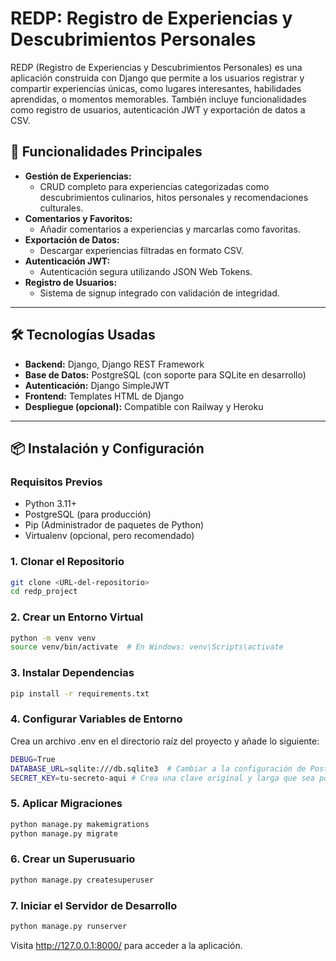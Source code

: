 # REDP: Registro de Experiencias y Descubrimientos Personales

REDP (Registro de Experiencias y Descubrimientos Personales) es una aplicación construida con Django que permite a los usuarios registrar y compartir experiencias únicas, como lugares interesantes, habilidades aprendidas, o momentos memorables. También incluye funcionalidades como registro de usuarios, autenticación JWT y exportación de datos a CSV.

## 🚀 Funcionalidades Principales
- **Gestión de Experiencias:**
  - CRUD completo para experiencias categorizadas como descubrimientos culinarios, hitos personales y recomendaciones culturales.
- **Comentarios y Favoritos:**
  - Añadir comentarios a experiencias y marcarlas como favoritas.
- **Exportación de Datos:**
  - Descargar experiencias filtradas en formato CSV.
- **Autenticación JWT:**
  - Autenticación segura utilizando JSON Web Tokens.
- **Registro de Usuarios:**
  - Sistema de signup integrado con validación de integridad.

---

## 🛠️ Tecnologías Usadas
- **Backend:** Django, Django REST Framework
- **Base de Datos:** PostgreSQL (con soporte para SQLite en desarrollo)
- **Autenticación:** Django SimpleJWT
- **Frontend:** Templates HTML de Django
- **Despliegue (opcional):** Compatible con Railway y Heroku

---

## 📦 Instalación y Configuración

### **Requisitos Previos**
- Python 3.11+
- PostgreSQL (para producción)
- Pip (Administrador de paquetes de Python)
- Virtualenv (opcional, pero recomendado)

### **1. Clonar el Repositorio**
```bash
git clone <URL-del-repositorio>
cd redp_project
```

### **2. Crear un Entorno Virtual**
```bash
python -m venv venv
source venv/bin/activate  # En Windows: venv\Scripts\activate
```

### **3. Instalar Dependencias**
```bash
pip install -r requirements.txt
```

### **4. Configurar Variables de Entorno**
Crea un archivo .env en el directorio raíz del proyecto y añade lo siguiente:
```bash
DEBUG=True
DATABASE_URL=sqlite:///db.sqlite3  # Cambiar a la configuración de PostgreSQL en producción
SECRET_KEY=tu-secreto-aqui # Crea una clave original y larga que sea por lo menos 10 caracteres
```

### **5. Aplicar Migraciones**
```bash
python manage.py makemigrations
python manage.py migrate
```

### **6. Crear un Superusuario**
```bash
python manage.py createsuperuser
```

### **7. Iniciar el Servidor de Desarrollo**
```bash
python manage.py runserver
```
Visita http://127.0.0.1:8000/ para acceder a la aplicación.

